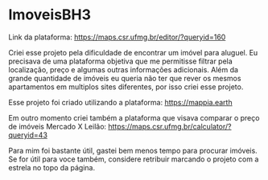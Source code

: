 # ImoveisBH3

Link da plataforma: https://maps.csr.ufmg.br/editor/?queryid=160

Criei esse projeto pela dificuldade de encontrar um imóvel para aluguel.
Eu precisava de uma plataforma objetiva que me permitisse filtrar pela localização, preço e algumas outras informações adicionais.
Além da grande quantidade de imóveis eu queria não ter que rever os mesmos apartamentos em multiplos sites diferentes, por isso criei esse projeto.

Esse projeto foi criado utilizando a plataforma: https://mappia.earth

Em outro momento criei também a plataforma que visava comparar o preço de imóveis Mercado X Leilão: https://maps.csr.ufmg.br/calculator/?queryid=43

Para mim foi bastante útil, gastei bem menos tempo para procurar imóveis.
Se for útil para voce também, considere retribuir marcando o projeto com a estrela no topo da página.

